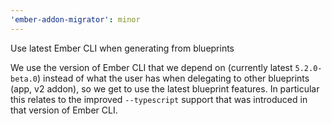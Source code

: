 ```yaml
---
'ember-addon-migrator': minor
---
```


Use latest Ember CLI when generating from blueprints

We use the version of Ember CLI that we depend on (currently latest `5.2.0-beta.0`) instead of what the user has when delegating to other blueprints (app, v2 addon), so we get to use the latest blueprint features. In particular this relates to the improved `--typescript` support that was introduced in that version of Ember CLI.
